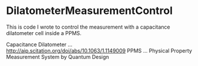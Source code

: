 # DilatometerMeasurementControl

This is code I wrote to control the measurement with a capacitance dilatometer cell inside a PPMS.

Capacitance Dilatometer ... http://aip.scitation.org/doi/abs/10.1063/1.1149009
PPMS ... Physical Property Measurement System by Quantum Design
